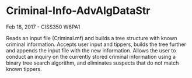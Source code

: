 # Criminal-Info-AdvAlgDataStr
Feb 18, 2017 - CISS350 W6PA1

Reads an input file (Criminal.mf) and builds a tree structure with known criminal information.  Accepts user input and tippers, builds the tree further and appends the input file with the new information.  Allows the user to conduct an inquiry on the currently stored criminal information using a binary tree search algorithm, and eliminates suspects that do not match known tippers.
